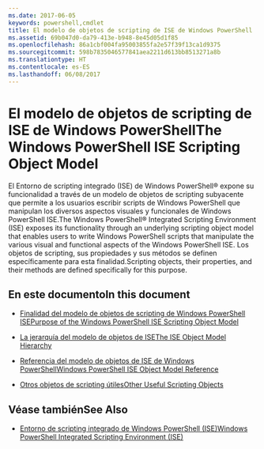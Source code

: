 ```yaml
---
ms.date: 2017-06-05
keywords: powershell,cmdlet
title: El modelo de objetos de scripting de ISE de Windows PowerShell
ms.assetid: 69b047d0-da79-413e-b948-8e45d05d1f85
ms.openlocfilehash: 86a1cbf004fa95003855fa2e57f39f13ca1d9375
ms.sourcegitcommit: 598b7835046577841aea2211d613bb8513271a8b
ms.translationtype: HT
ms.contentlocale: es-ES
ms.lasthandoff: 06/08/2017
---
```

# <a name="the-windows-powershell-ise-scripting-object-model"></a><span data-ttu-id="7ba1a-103">El modelo de objetos de scripting de ISE de Windows PowerShell</span><span class="sxs-lookup"><span data-stu-id="7ba1a-103">The Windows PowerShell ISE Scripting Object Model</span></span>
  <span data-ttu-id="7ba1a-104">El Entorno de scripting integrado (ISE) de Windows PowerShell® expone su funcionalidad a través de un modelo de objetos de scripting subyacente que permite a los usuarios escribir scripts de Windows PowerShell que manipulan los diversos aspectos visuales y funcionales de Windows PowerShell ISE.</span><span class="sxs-lookup"><span data-stu-id="7ba1a-104">The Windows PowerShell® Integrated Scripting Environment (ISE) exposes its functionality through an underlying scripting object model that enables users to write Windows PowerShell scripts that manipulate the various visual and functional aspects of the Windows PowerShell ISE.</span></span> <span data-ttu-id="7ba1a-105">Los objetos de scripting, sus propiedades y sus métodos se definen específicamente para esta finalidad.</span><span class="sxs-lookup"><span data-stu-id="7ba1a-105">Scripting objects, their properties, and their methods are defined specifically for this purpose.</span></span>

## <a name="in-this-document"></a><span data-ttu-id="7ba1a-106">En este documento</span><span class="sxs-lookup"><span data-stu-id="7ba1a-106">In this document</span></span>

-   [<span data-ttu-id="7ba1a-107">Finalidad del modelo de objetos de scripting de Windows PowerShell ISE</span><span class="sxs-lookup"><span data-stu-id="7ba1a-107">Purpose of the Windows PowerShell ISE Scripting Object Model</span></span>](Purpose-of-the-Windows-PowerShell-ISE-Scripting-Object-Model.md)

-   [<span data-ttu-id="7ba1a-108">La jerarquía del modelo de objetos de ISE</span><span class="sxs-lookup"><span data-stu-id="7ba1a-108">The ISE Object Model Hierarchy</span></span>](The-ISE-Object-Model-Hierarchy.md)

-   [<span data-ttu-id="7ba1a-109">Referencia del modelo de objetos de ISE de Windows PowerShell</span><span class="sxs-lookup"><span data-stu-id="7ba1a-109">Windows PowerShell ISE Object Model Reference</span></span>](Windows-PowerShell-ISE-Object-Model-Reference.md)

-   [<span data-ttu-id="7ba1a-110">Otros objetos de scripting útiles</span><span class="sxs-lookup"><span data-stu-id="7ba1a-110">Other Useful Scripting Objects</span></span>](../../getting-started/cookbooks/Other-Useful-Scripting-Objects.md)

## <a name="see-also"></a><span data-ttu-id="7ba1a-111">Véase también</span><span class="sxs-lookup"><span data-stu-id="7ba1a-111">See Also</span></span>
- [<span data-ttu-id="7ba1a-112">Entorno de scripting integrado de Windows PowerShell &#40;ISE&#41;</span><span class="sxs-lookup"><span data-stu-id="7ba1a-112">Windows PowerShell Integrated Scripting Environment &#40;ISE&#41;</span></span>](../../getting-started/fundamental/Windows-PowerShell-Integrated-Scripting-Environment--ISE-.md)

  

